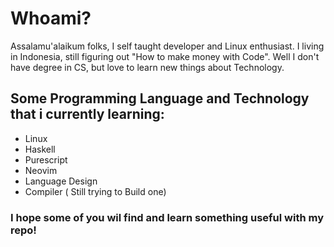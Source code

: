 # Whoami?

Assalamu'alaikum folks, I self taught developer and Linux enthusiast. I living in Indonesia, still figuring out "How to make money with Code".
Well I don't have degree in CS, but love to learn new things about Technology.

## Some Programming Language and Technology that i currently learning:
- Linux
- Haskell
- Purescript
- Neovim
-  Language Design
- Compiler ( Still trying to Build one)

### I hope some of you wil find and learn something useful with my repo!
